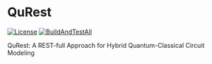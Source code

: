 # QuRest
[![License](https://img.shields.io/badge/License-Apache%202.0-blue.svg)](https://opensource.org/licenses/Apache-2.0)
[![BuildAndTestAll](https://github.com/StuttgarterDotNet/qurest/actions/workflows/dotnet.yml/badge.svg?branch=main)](https://github.com/StuttgarterDotNet/qurest/actions/workflows/dotnet.yml)

QuRest: A REST-full Approach for Hybrid Quantum-Classical Circuit Modeling
